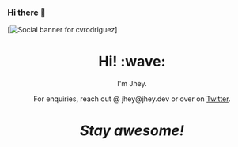 ### Hi there 👋
[![Social banner for cvrodriguez]([https://github.com/jh3y/jh3y/raw/master/assets/header-banner--optimized.svg](https://www.google.com/imgres?imgurl=https%3A%2F%2Fcdn3.vectorstock.com%2Fi%2F1000x1000%2F47%2F87%2Fyoung-girl-learns-programming-vector-23544787.jpg&imgrefurl=https%3A%2F%2Fwww.vectorstock.com%2Froyalty-free-vector%2Fyoung-girl-learns-programming-vector-23544787&tbnid=8xyE5S1SrYz2JM&vet=12ahUKEwj90_OHz_n8AhUk47sIHZXnDtoQMygKegUIARDJAQ..i&docid=iwS9dv6LmiVT3M&w=1000&h=849&q=cute%20coding%20girl&hl=en&ved=2ahUKEwj90_OHz_n8AhUk47sIHZXnDtoQMygKegUIARDJAQ))]
<h1 align='center'> Hi! :wave:</h1>
<p align='center'>
I'm Jhey.
</p>
<p align='center'>For enquiries, reach out @ jhey@jhey.dev or over on <a href="https://twitter.com/jh3yy">Twitter</a>.</p>

<h1 align='center'><i>Stay awesome!</i></h1>
<!--
**cvrodriguez/cvrodriguez** is a ✨ _special_ ✨ repository because its `README.md` (this file) appears on your GitHub profile.

Here are some ideas to get you started:

- 🔭 I’m currently working on ...
- 🌱 I’m currently learning ...
- 👯 I’m looking to collaborate on ...
- 🤔 I’m looking for help with ...
- 💬 Ask me about ...
- 📫 How to reach me: ...
- 😄 Pronouns: ...
- ⚡ Fun fact: ...


-->

